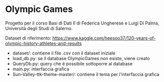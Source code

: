 # Olympic Games
Progetto per il corso Basi di Dati II di Federica Ungherese e Luigi Di Palma, Università degli Studi di Salerno.

Dataset di riferimento: https://www.kaggle.com/heesoo37/120-years-of-olympic-history-athletes-and-results

- dataset/: contiene il file .csv con il dataset iniziale
- load_db.py: se il database OlympicGames non esiste, viene creato
- QueryDb.py: query che è possibile sottoporre al database
- main.py: interfaccia grafica
- Sun-Valley-ttk-theme-master/: contiene il tema per l'interfaccia grafica
